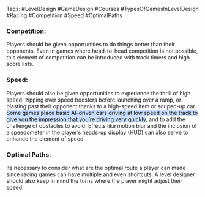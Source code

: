 Tags: #LevelDesign #GameDesign #Courses #TypesOfGamesInLevelDesign #Racing #Competition #Speed #OptimalPaths 

### Competition:
Players should be given opportunities to do things better than their opponents. Even in games where head-to-head competition is not possible, this element of competition can be introduced with track timers and high score lists.

### Speed: 
Players should also be given opportunities to experience the thrill of high speed: zipping over speed boosters before launching over a ramp, or blasting past their opponent thanks to a high-speed item or souped-up car. <mark style="background: #ADCCFFA6;">Some games place basic AI-driven cars driving at low speed on the track to give you the impression that you’re driving very quickly</mark>, and to add the challenge of obstacles to avoid. Effects like motion blur and the inclusion of a speedometer in the player’s heads-up display (HUD) can also serve to enhance the element of speed.

### Optimal Paths:
Its necessary to consider what are the optimal route a player can made since racing games can have multiple and even shortcuts. A level designer should also keep in mind the turns where the player might adjust their speed.